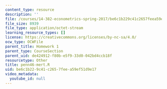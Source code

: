 ```yaml
---
content_type: resource
description: ''
file: /courses/14-382-econometrics-spring-2017/be6c1b229c41c2657feea59ef51d9e17_penn46-mert.R
file_size: 8939
file_type: application/octet-stream
learning_resource_types: []
license: https://creativecommons.org/licenses/by-nc-sa/4.0/
ocw_type: OCWFile
parent_title: Homework 1
parent_type: CourseSection
parent_uid: de424912-f80b-e5f9-33d0-042bd4ccb18f
resourcetype: Other
title: penn46-mert.R
uid: be6c1b22-9c41-c265-7fee-a59ef51d9e17
video_metadata:
  youtube_id: null
---
```

